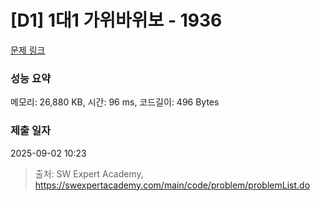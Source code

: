 # [D1] 1대1 가위바위보 - 1936 

[문제 링크](https://swexpertacademy.com/main/code/problem/problemDetail.do?contestProbId=AV5PjKXKALcDFAUq) 

### 성능 요약

메모리: 26,880 KB, 시간: 96 ms, 코드길이: 496 Bytes

### 제출 일자

2025-09-02 10:23



> 출처: SW Expert Academy, https://swexpertacademy.com/main/code/problem/problemList.do